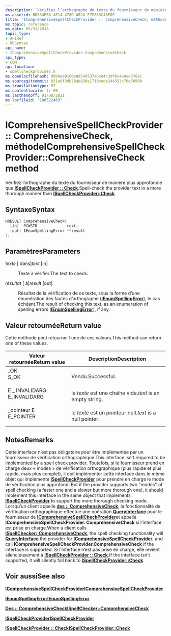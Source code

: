 ```yaml
---
description: 'Vérifiez l’orthographe du texte du fournisseur de manière plus approfondie que ISpellCheckProvider :: Check.'
ms.assetid: BD334EB8-4E14-478D-AB2A-E7F863C4BE0F
title: 'IComprehensiveSpellCheckProvider :: ComprehensiveCheck, méthode'
ms.topic: reference
ms.date: 05/31/2018
topic_type:
- APIRef
- kbSyntax
api_name:
- IComprehensiveSpellCheckProvider.ComprehensiveCheck
api_type:
- COM
api_location:
- spellcheckprovider.h
ms.openlocfilehash: d999a90166e0d54d537abc84c30f6c4e0ee3768c
ms.sourcegitcommit: 831e8f3db78ab820e1710cede244553c70e50500
ms.translationtype: MT
ms.contentlocale: fr-FR
ms.lasthandoff: 01/08/2021
ms.locfileid: "106522463"
---
```

# <a name="icomprehensivespellcheckprovidercomprehensivecheck-method"></a><span data-ttu-id="8c7ef-103">IComprehensiveSpellCheckProvider :: ComprehensiveCheck, méthode</span><span class="sxs-lookup"><span data-stu-id="8c7ef-103">IComprehensiveSpellCheckProvider::ComprehensiveCheck method</span></span>

<span data-ttu-id="8c7ef-104">Vérifiez l’orthographe du texte du fournisseur de manière plus approfondie que [**ISpellCheckProvider :: Check**](/windows/desktop/api/Spellcheckprovider/nf-spellcheckprovider-ispellcheckprovider-check).</span><span class="sxs-lookup"><span data-stu-id="8c7ef-104">Spell-check the provider text in a more thorough manner than [**ISpellCheckProvider::Check**](/windows/desktop/api/Spellcheckprovider/nf-spellcheckprovider-ispellcheckprovider-check).</span></span>

## <a name="syntax"></a><span data-ttu-id="8c7ef-105">Syntaxe</span><span class="sxs-lookup"><span data-stu-id="8c7ef-105">Syntax</span></span>


```C++
HRESULT ComprehensiveCheck(
  [in]  PCWSTR             text,
  [out] IEnumSpellingError **result
);
```



## <a name="parameters"></a><span data-ttu-id="8c7ef-106">Paramètres</span><span class="sxs-lookup"><span data-stu-id="8c7ef-106">Parameters</span></span>

<dl> <dt>

<span data-ttu-id="8c7ef-107">*texte* \[ dans\]</span><span class="sxs-lookup"><span data-stu-id="8c7ef-107">*text* \[in\]</span></span>
</dt> <dd>

<span data-ttu-id="8c7ef-108">Texte à vérifier.</span><span class="sxs-lookup"><span data-stu-id="8c7ef-108">The text to check.</span></span>

</dd> <dt>

<span data-ttu-id="8c7ef-109">*résultat* \[ à\]</span><span class="sxs-lookup"><span data-stu-id="8c7ef-109">*result* \[out\]</span></span>
</dt> <dd>

<span data-ttu-id="8c7ef-110">Résultat de la vérification de ce texte, sous la forme d’une énumération des fautes d’orthographe ([**IEnumSpellingError**](/windows/desktop/api/Spellcheck/nn-spellcheck-ienumspellingerror)), le cas échéant.</span><span class="sxs-lookup"><span data-stu-id="8c7ef-110">The result of checking this text, as an enumeration of spelling errors ([**IEnumSpellingError**](/windows/desktop/api/Spellcheck/nn-spellcheck-ienumspellingerror)), if any.</span></span>

</dd> </dl>

## <a name="return-value"></a><span data-ttu-id="8c7ef-111">Valeur retournée</span><span class="sxs-lookup"><span data-stu-id="8c7ef-111">Return value</span></span>

<span data-ttu-id="8c7ef-112">Cette méthode peut retourner l’une de ces valeurs.</span><span class="sxs-lookup"><span data-stu-id="8c7ef-112">This method can return one of these values.</span></span>



| <span data-ttu-id="8c7ef-113">Valeur retournée</span><span class="sxs-lookup"><span data-stu-id="8c7ef-113">Return value</span></span>                                                                             | <span data-ttu-id="8c7ef-114">Description</span><span class="sxs-lookup"><span data-stu-id="8c7ef-114">Description</span></span>                           |
|------------------------------------------------------------------------------------------|---------------------------------------|
| <dl> <span data-ttu-id="8c7ef-115"><dt>\_OK</dt></span><span class="sxs-lookup"><span data-stu-id="8c7ef-115"><dt>S\_OK</dt></span></span> </dl>         | <span data-ttu-id="8c7ef-116">Vendu.</span><span class="sxs-lookup"><span data-stu-id="8c7ef-116">Successful.</span></span><br/>                |
| <dl> <span data-ttu-id="8c7ef-117"><dt>E \_ INVALIDARG</dt></span><span class="sxs-lookup"><span data-stu-id="8c7ef-117"><dt>E\_INVALIDARG</dt></span></span> </dl> | <span data-ttu-id="8c7ef-118">le *texte* est une chaîne vide.</span><span class="sxs-lookup"><span data-stu-id="8c7ef-118">*text* is an empty string.</span></span><br/> |
| <dl> <span data-ttu-id="8c7ef-119"><dt>\_pointeur E</dt></span><span class="sxs-lookup"><span data-stu-id="8c7ef-119"><dt>E\_POINTER</dt></span></span> </dl>    | <span data-ttu-id="8c7ef-120">le *texte* est un pointeur null.</span><span class="sxs-lookup"><span data-stu-id="8c7ef-120">*text* is a null pointer.</span></span><br/>  |



 

## <a name="remarks"></a><span data-ttu-id="8c7ef-121">Notes</span><span class="sxs-lookup"><span data-stu-id="8c7ef-121">Remarks</span></span>

<span data-ttu-id="8c7ef-122">Cette interface n’est pas obligatoire pour être implémentée par un fournisseur de vérification orthographique.</span><span class="sxs-lookup"><span data-stu-id="8c7ef-122">This interface isn't required to be implemented by a spell check provider.</span></span> <span data-ttu-id="8c7ef-123">Toutefois, si le fournisseur prend en charge deux « modes » de vérification orthographique (plus rapide et plus rapide, mais plus complet), il doit implémenter cette interface dans le même objet qui implémente [**ISpellCheckProvider**](/windows/desktop/api/Spellcheckprovider/nn-spellcheckprovider-ispellcheckprovider) pour prendre en charge le mode de vérification plus approfondi.</span><span class="sxs-lookup"><span data-stu-id="8c7ef-123">But if the provider supports two "modes" of spell checking (a faster one and a slower but more thorough one), it should implement this interface in the same object that implements [**ISpellCheckProvider**](/windows/desktop/api/Spellcheckprovider/nn-spellcheckprovider-ispellcheckprovider) to support the more thorough checking mode.</span></span> <span data-ttu-id="8c7ef-124">Lorsqu’un client appelle [**des :: ComprehensiveCheck**](/windows/desktop/api/Spellcheck/nf-spellcheck-ispellchecker-comprehensivecheck), la fonctionnalité de vérification orthographique effectue une opération [**QueryInterface**](/windows/win32/api/unknwn/nf-unknwn-iunknown-queryinterface(q)) pour le fournisseur de [**IComprehensiveSpellCheckProvider**](/windows/desktop/api/spellcheckprovider/nn-spellcheckprovider-icomprehensivespellcheckprovider)et appelle **IComprehensiveSpellCheckProvider. ComprehensiveCheck** si l’interface est prise en charge.</span><span class="sxs-lookup"><span data-stu-id="8c7ef-124">When a client calls [**ISpellChecker::ComprehensiveCheck**](/windows/desktop/api/Spellcheck/nf-spellcheck-ispellchecker-comprehensivecheck), the spell checking functionality will [**QueryInterface**](/windows/win32/api/unknwn/nf-unknwn-iunknown-queryinterface(q)) the provider for [**IComprehensiveSpellCheckProvider**](/windows/desktop/api/spellcheckprovider/nn-spellcheckprovider-icomprehensivespellcheckprovider), and call **IComprehensiveSpellCheckProvider.ComprehensiveCheck** if the interface is supported.</span></span> <span data-ttu-id="8c7ef-125">Si l’interface n’est pas prise en charge, elle revient silencieusement à [**ISpellCheckProvider :: Check**](/windows/desktop/api/Spellcheckprovider/nf-spellcheckprovider-ispellcheckprovider-check).</span><span class="sxs-lookup"><span data-stu-id="8c7ef-125">If the interface isn't supported, it will silently fall back to [**ISpellCheckProvider::Check**](/windows/desktop/api/Spellcheckprovider/nf-spellcheckprovider-ispellcheckprovider-check).</span></span>

## <a name="see-also"></a><span data-ttu-id="8c7ef-126">Voir aussi</span><span class="sxs-lookup"><span data-stu-id="8c7ef-126">See also</span></span>

<dl> <dt>

[<span data-ttu-id="8c7ef-127">**IComprehensiveSpellCheckProvider**</span><span class="sxs-lookup"><span data-stu-id="8c7ef-127">**IComprehensiveSpellCheckProvider**</span></span>](/windows/desktop/api/spellcheckprovider/nn-spellcheckprovider-icomprehensivespellcheckprovider)
</dt> <dt>

[<span data-ttu-id="8c7ef-128">**IEnumSpellingError**</span><span class="sxs-lookup"><span data-stu-id="8c7ef-128">**IEnumSpellingError**</span></span>](/windows/desktop/api/Spellcheck/nn-spellcheck-ienumspellingerror)
</dt> <dt>

[<span data-ttu-id="8c7ef-129">**Des :: ComprehensiveCheck**</span><span class="sxs-lookup"><span data-stu-id="8c7ef-129">**ISpellChecker::ComprehensiveCheck**</span></span>](/windows/desktop/api/Spellcheck/nf-spellcheck-ispellchecker-comprehensivecheck)
</dt> <dt>

[<span data-ttu-id="8c7ef-130">**ISpellCheckProvider**</span><span class="sxs-lookup"><span data-stu-id="8c7ef-130">**ISpellCheckProvider**</span></span>](/windows/desktop/api/Spellcheckprovider/nn-spellcheckprovider-ispellcheckprovider)
</dt> <dt>

[<span data-ttu-id="8c7ef-131">**ISpellCheckProvider :: Check**</span><span class="sxs-lookup"><span data-stu-id="8c7ef-131">**ISpellCheckProvider::Check**</span></span>](/windows/desktop/api/Spellcheckprovider/nf-spellcheckprovider-ispellcheckprovider-check)
</dt> </dl>

 

 
